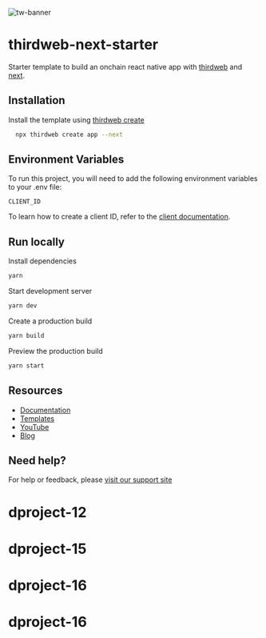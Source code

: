 
![tw-banner](https://github.com/thirdweb-example/next-starter/assets/57885104/20c8ce3b-4e55-4f10-ae03-2fe4743a5ee8)

# thirdweb-next-starter

Starter template to build an onchain react native app with [thirdweb](https://thirdweb.com/) and [next](https://nextjs.org/).

## Installation

Install the template using [thirdweb create](https://portal.thirdweb.com/cli/create)

```bash
  npx thirdweb create app --next
```

## Environment Variables

To run this project, you will need to add the following environment variables to your .env file:

`CLIENT_ID`

To learn how to create a client ID, refer to the [client documentation](https://portal.thirdweb.com/typescript/v5/client). 

## Run locally

Install dependencies

```bash
yarn
```

Start development server

```bash
yarn dev
```

Create a production build

```bash
yarn build
```

Preview the production build

```bash
yarn start
```

## Resources

- [Documentation](https://portal.thirdweb.com/typescript/v5)
- [Templates](https://thirdweb.com/templates)
- [YouTube](https://www.youtube.com/c/thirdweb)
- [Blog](https://blog.thirdweb.com)

## Need help?

For help or feedback, please [visit our support site](https://thirdweb.com/support)
# dproject-12
# dproject-15
# dproject-16
# dproject-16

